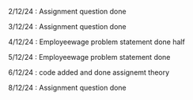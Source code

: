 2/12/24 :
Assignment question done


3/12/24 :
Assignment question done


4/12/24 :
Employeewage problem statement done half


5/12/24 :
Employeewage problem statement done 

6/12/24 :
code added and done assignemt theory

8/12/24 :
Assignment question done 
